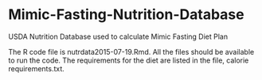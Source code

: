 # Mimic-Fasting-Nutrition-Database
USDA Nutrition Database used to calculate Mimic Fasting Diet Plan

The R code file is nutrdata2015-07-19.Rmd.  All the files should be available to run the code.  The requirements for the diet are listed in the file, calorie requirements.txt.
